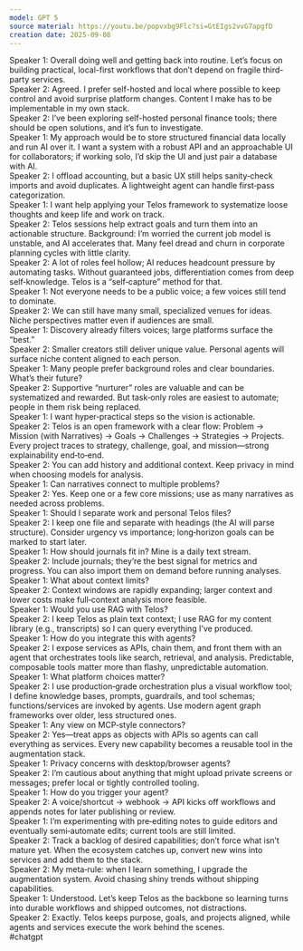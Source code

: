 ```yaml
---
model: GPT 5
source material: https://youtu.be/popvxbg9Flc?si=GtEIgs2vvG7apgfD
creation date: 2025-09-08
---
```


Speaker 1: Overall doing well and getting back into routine. Let’s focus on building practical, local-first workflows that don’t depend on fragile third-party services.  
Speaker 2: Agreed. I prefer self-hosted and local where possible to keep control and avoid surprise platform changes. Content I make has to be implementable in my own stack.  
Speaker 2: I’ve been exploring self-hosted personal finance tools; there should be open solutions, and it’s fun to investigate.  
Speaker 1: My approach would be to store structured financial data locally and run AI over it. I want a system with a robust API and an approachable UI for collaborators; if working solo, I’d skip the UI and just pair a database with AI.  
Speaker 2: I offload accounting, but a basic UX still helps sanity‑check imports and avoid duplicates. A lightweight agent can handle first‑pass categorization.  
Speaker 1: I want help applying your Telos framework to systematize loose thoughts and keep life and work on track.  
Speaker 2: Telos sessions help extract goals and turn them into an actionable structure. Background: I’m worried the current job model is unstable, and AI accelerates that. Many feel dread and churn in corporate planning cycles with little clarity.  
Speaker 2: A lot of roles feel hollow; AI reduces headcount pressure by automating tasks. Without guaranteed jobs, differentiation comes from deep self‑knowledge. Telos is a “self‑capture” method for that.  
Speaker 1: Not everyone needs to be a public voice; a few voices still tend to dominate.  
Speaker 2: We can still have many small, specialized venues for ideas. Niche perspectives matter even if audiences are small.  
Speaker 1: Discovery already filters voices; large platforms surface the “best.”  
Speaker 2: Smaller creators still deliver unique value. Personal agents will surface niche content aligned to each person.  
Speaker 1: Many people prefer background roles and clear boundaries. What’s their future?  
Speaker 2: Supportive “nurturer” roles are valuable and can be systematized and rewarded. But task‑only roles are easiest to automate; people in them risk being replaced.  
Speaker 1: I want hyper‑practical steps so the vision is actionable.  
Speaker 2: Telos is an open framework with a clear flow: Problem → Mission (with Narratives) → Goals → Challenges → Strategies → Projects. Every project traces to strategy, challenge, goal, and mission—strong explainability end‑to‑end.  
Speaker 2: You can add history and additional context. Keep privacy in mind when choosing models for analysis.  
Speaker 1: Can narratives connect to multiple problems?  
Speaker 2: Yes. Keep one or a few core missions; use as many narratives as needed across problems.  
Speaker 1: Should I separate work and personal Telos files?  
Speaker 2: I keep one file and separate with headings (the AI will parse structure). Consider urgency vs importance; long‑horizon goals can be marked to start later.  
Speaker 1: How should journals fit in? Mine is a daily text stream.  
Speaker 2: Include journals; they’re the best signal for metrics and progress. You can also import them on demand before running analyses.  
Speaker 1: What about context limits?  
Speaker 2: Context windows are rapidly expanding; larger context and lower costs make full‑context analysis more feasible.  
Speaker 1: Would you use RAG with Telos?  
Speaker 2: I keep Telos as plain text context; I use RAG for my content library (e.g., transcripts) so I can query everything I’ve produced.  
Speaker 1: How do you integrate this with agents?  
Speaker 2: I expose services as APIs, chain them, and front them with an agent that orchestrates tools like search, retrieval, and analysis. Predictable, composable tools matter more than flashy, unpredictable automation.  
Speaker 1: What platform choices matter?  
Speaker 2: I use production‑grade orchestration plus a visual workflow tool; I define knowledge bases, prompts, guardrails, and tool schemas; functions/services are invoked by agents. Use modern agent graph frameworks over older, less structured ones.  
Speaker 1: Any view on MCP‑style connectors?  
Speaker 2: Yes—treat apps as objects with APIs so agents can call everything as services. Every new capability becomes a reusable tool in the augmentation stack.  
Speaker 1: Privacy concerns with desktop/browser agents?  
Speaker 2: I’m cautious about anything that might upload private screens or messages; prefer local or tightly controlled tooling.  
Speaker 1: How do you trigger your agent?  
Speaker 2: A voice/shortcut -> webhook -> API kicks off workflows and appends notes for later publishing or review.  
Speaker 1: I’m experimenting with pre‑editing notes to guide editors and eventually semi‑automate edits; current tools are still limited.  
Speaker 2: Track a backlog of desired capabilities; don’t force what isn’t mature yet. When the ecosystem catches up, convert new wins into services and add them to the stack.  
Speaker 2: My meta‑rule: when I learn something, I upgrade the augmentation system. Avoid chasing shiny trends without shipping capabilities.  
Speaker 1: Understood. Let’s keep Telos as the backbone so learning turns into durable workflows and shipped outcomes, not distractions.  
Speaker 2: Exactly. Telos keeps purpose, goals, and projects aligned, while agents and services execute the work behind the scenes.  
#chatgpt